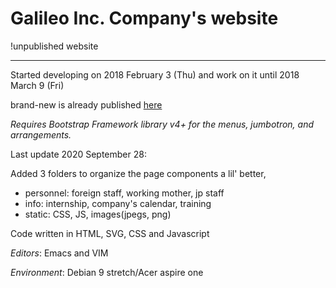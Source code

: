 # Galileo Inc. Company's website
!unpublished website

---

Started developing on 2018 February 3 (Thu) and work on it until 2018 March 9 (Fri)

brand-new is already published [here](www.gally-tech.com)

*Requires Bootstrap Framework library v4+ for the menus, jumbotron, and arrangements.*

Last update 2020 September 28: 

Added 3 folders to organize the page components a lil' better,

- personnel: foreign staff, working mother, jp staff
- info: internship, company's calendar, training
- static: CSS, JS, images(jpegs, png)

Code written in HTML, SVG, CSS and Javascript

*Editors*: Emacs and VIM

*Environment*: Debian 9 stretch/Acer aspire one
